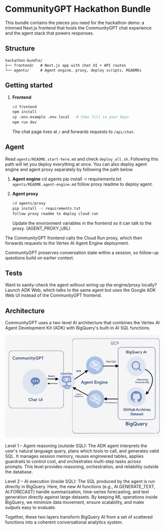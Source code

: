 # CommunityGPT Hackathon Bundle

This bundle contains the pieces you need for the hackathon demo: a trimmed Next.js frontend that hosts the CommunityGPT chat experience and the agent stack that powers responses.

## Structure

```
hackathon-bundle/
├── frontend/   # Next.js app with chat UI + API routes
└── agents/     # Agent engine, proxy, deploy scripts, READMEs
```

## Getting started

1. **Frontend**
   ```bash
   cd frontend
   npm install
   cp .env.example .env.local   # then fill in your keys
   npm run dev
   ```
   The chat page lives at `/` and forwards requests to `/api/chat`.

## Agent

Read `agents/README.start-here.md` and check `deploy_all.sh`. Following this path will let you deploy everything at once. 
You can also deploy agent engine and agent proxy separately by following the path below.

1. **Agent engine**
   cd agents
   pip install -r requirements.txt
    `agents/README.agent-engine.md` 
   follow proxy readme to deploy agent.

2. **Agent proxy**
   ```bash
   cd agents/proxy
   pip install -r requirements.txt
   follow proxy readme to deploy cloud run
   ```
   Update the environment variables in the frontend so it can talk to the proxy. (AGENT_PROXY_URL)

The CommunityGPT frontend calls the Cloud Run proxy, which then forwards requests to the Vertex AI Agent Engine deployment.

CommunityGPT preserves conversation state within a session, so follow-up questions build on earlier context.

## Tests
Want to sanity-check the agent without wiring up the engine/proxy locally? Launch ADK Web, which talks to the same agent but uses the Google ADK Web UI instead of the CommunityGPT frontend.

## Architecture
CommunityGPT uses a two-level AI architecture that combines the Vertex AI Agent Development Kit (ADK) with BigQuery's built-in AI SQL functions.

![Architecture Diagram](architecture/ArchitectureDiagram.png)

Level 1 – Agent reasoning (outside SQL): The ADK agent interprets the user's natural language query, plans which tools to call, and generates valid SQL. It manages session memory, reuses engineered tables, applies guardrails to control cost, and orchestrates multi-step tasks across prompts. This level provides reasoning, orchestration, and reliability outside the database.

Level 2 – AI execution (inside SQL): The SQL produced by the agent is run directly in BigQuery. Here, the new AI functions (e.g., AI.GENERATE_TEXT, AI.FORECAST) handle summarization, time-series forecasting, and text generation directly against large datasets. By keeping ML operations inside BigQuery, we minimize data movement, ensure scalability, and make outputs easy to evaluate.

Together, these two layers transform BigQuery AI from a set of scattered functions into a coherent conversational analytics system.
